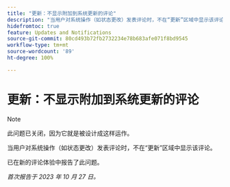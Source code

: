 ```yaml
---
title: "更新：不显示附加到系统更新的评论"
description: "当用户对系统操作（如状态更改）发表评论时，不在“更新”区域中显示该评论。"
hidefromtoc: true
feature: Updates and Notifications
source-git-commit: 80cd493b72fb2732234e78b683afe071f8bd9545
workflow-type: tm+mt
source-wordcount: '89'
ht-degree: 100%

---
```



# 更新：不显示附加到系统更新的评论

<!--

>[!NOTE]
>
>This issue has been closed because it is working as designed.

-->

>[!NOTE]
>
>此问题已关闭，因为它就是被设计成这样运作。

当用户对系统操作（如状态更改）发表评论时，不在“更新”区域中显示该评论。

已在新的评论体验中报告了此问题。

_首次报告于 2023 年 10 月 27 日。_
